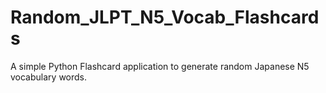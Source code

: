 # Random_JLPT_N5_Vocab_Flashcards
A simple Python Flashcard application to generate random Japanese N5 vocabulary words.
